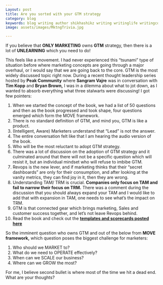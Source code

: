 ```yaml
---
Layout: post
title: Are you sorted with your GTM strategy
category: blog
keywords: blog writing author shikhashikz writing writinglife writingcommunity dailyblogpost dailyblogpostchallenge marketing abm gtm
image: assets/images/MktngTrivia.jpg

---
```

If you believe that **ONLY MARKETING** owns **GTM** strategy, then there is a lot of **UNLEARNING** which you need to do!

This feels like a movement. I had never experienced this “tsunami” type of situation before where marketing concepts are going through a major overhaul, or I would say that we are going back to the core. GTM is the most widely discussed topic right now. During a recent thought leadership series hosted by **Peak Community** where **Sangram Vajre** was in conversation with **Tim Kopp** and **Bryan Brown,** I was in a dilemma about what to jot down, as I wanted to absorb everything what three stalwarts were discussing! I got few pointers:

1.	When we started the concept of the book, we had a list of 50 questions and then as the book progressed and took shape, four questions emerged which form the MOVE framework.
2.	There is no standard definition of GTM, and mind you, GTM is like a product.
3.	(Intelligent, Aware) Marketers understand that “Lead” is not the answer.
4.	The entire conversation felt like that I am hearing the audio version of the book.
5.	Who will be the most reluctant to adopt GTM strategy.
6.	There was a lot of discussion on the adoption of GTM strategy and it culminated around that there will not be a specific question which will resist it, but an individual mindset who will refuse to imbibe GTM.
7.	Revops is the new lever, and if marketing thinks that their “secret dashboards” are only for their consumption, and after looking at the vanity metrics, they can find joy in it, then they are wrong.
8.	Understanding TAM/ TRM is crucial. **Companies only focus on TAM and fail to narrow their focus on TRM.** There was a comment during the discussion that you should always expand your TAM and I would like to add that with expansion in TAM, one needs to see what’s the impact on TRM.
9.	GTM is that connected gear which brings marketing, Sales and customer success together, and let’s not leave Revops behind.
10.	Read the book and check out the **[templates and scorecards posted here]( https://terminus.com/the-move/)**

So the imminent question who owns GTM and out of the below from **MOVE framework,** which question poses the biggest challenge for marketers:

1.	Who should we MARKET to?
2.	What do we need to OPERATE effectively?
3.	When can we SCALE our business?
4.	Where can we GROW the most?

For me, I believe second bullet is where most of the time we hit a dead end. What are your thoughts?


